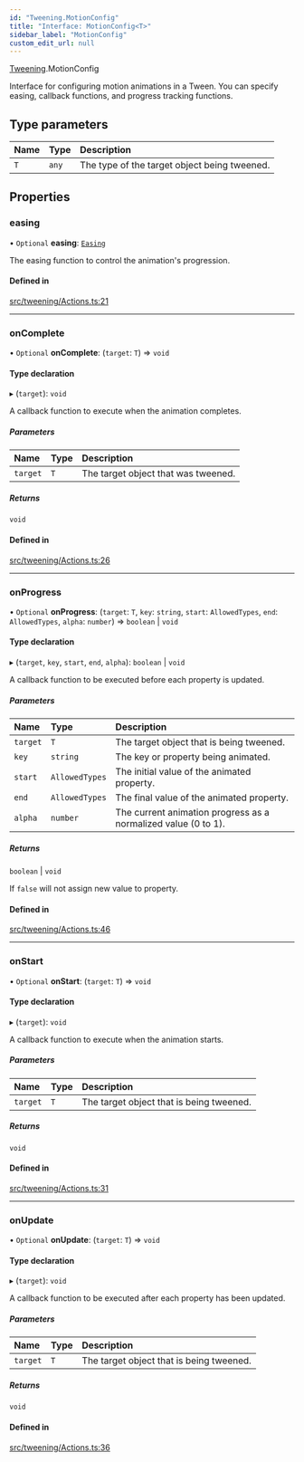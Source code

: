 ```yaml
---
id: "Tweening.MotionConfig"
title: "Interface: MotionConfig<T>"
sidebar_label: "MotionConfig"
custom_edit_url: null
---
```


[Tweening](../namespaces/Tweening.md).MotionConfig

Interface for configuring motion animations in a Tween.
You can specify easing, callback functions, and progress tracking functions.

## Type parameters

| Name | Type | Description |
| :------ | :------ | :------ |
| `T` | `any` | The type of the target object being tweened. |

## Properties

### easing

• `Optional` **easing**: [`Easing`](../namespaces/Tweening.md#easing)

The easing function to control the animation's progression.

#### Defined in

[src/tweening/Actions.ts:21](https://github.com/agargaro/three.ez/blob/3bc2c12/src/tweening/Actions.ts#L21)

___

### onComplete

• `Optional` **onComplete**: (`target`: `T`) => `void`

#### Type declaration

▸ (`target`): `void`

A callback function to execute when the animation completes.

##### Parameters

| Name | Type | Description |
| :------ | :------ | :------ |
| `target` | `T` | The target object that was tweened. |

##### Returns

`void`

#### Defined in

[src/tweening/Actions.ts:26](https://github.com/agargaro/three.ez/blob/3bc2c12/src/tweening/Actions.ts#L26)

___

### onProgress

• `Optional` **onProgress**: (`target`: `T`, `key`: `string`, `start`: `AllowedTypes`, `end`: `AllowedTypes`, `alpha`: `number`) => `boolean` \| `void`

#### Type declaration

▸ (`target`, `key`, `start`, `end`, `alpha`): `boolean` \| `void`

A callback function to be executed before each property is updated.

##### Parameters

| Name | Type | Description |
| :------ | :------ | :------ |
| `target` | `T` | The target object that is being tweened. |
| `key` | `string` | The key or property being animated. |
| `start` | `AllowedTypes` | The initial value of the animated property. |
| `end` | `AllowedTypes` | The final value of the animated property. |
| `alpha` | `number` | The current animation progress as a normalized value (0 to 1). |

##### Returns

`boolean` \| `void`

If `false` will not assign new value to property.

#### Defined in

[src/tweening/Actions.ts:46](https://github.com/agargaro/three.ez/blob/3bc2c12/src/tweening/Actions.ts#L46)

___

### onStart

• `Optional` **onStart**: (`target`: `T`) => `void`

#### Type declaration

▸ (`target`): `void`

A callback function to execute when the animation starts.

##### Parameters

| Name | Type | Description |
| :------ | :------ | :------ |
| `target` | `T` | The target object that is being tweened. |

##### Returns

`void`

#### Defined in

[src/tweening/Actions.ts:31](https://github.com/agargaro/three.ez/blob/3bc2c12/src/tweening/Actions.ts#L31)

___

### onUpdate

• `Optional` **onUpdate**: (`target`: `T`) => `void`

#### Type declaration

▸ (`target`): `void`

A callback function to be executed after each property has been updated.

##### Parameters

| Name | Type | Description |
| :------ | :------ | :------ |
| `target` | `T` | The target object that is being tweened. |

##### Returns

`void`

#### Defined in

[src/tweening/Actions.ts:36](https://github.com/agargaro/three.ez/blob/3bc2c12/src/tweening/Actions.ts#L36)
